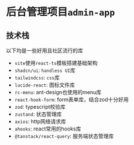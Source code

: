 # 后台管理项目`admin-app`

## 技术栈

以下均是一些好用且社区流行的库

- `vite`使用`react-ts`模板搭建基础架构
- `shadcn/ui`: `handless UI`库
- `tailwindcss`: `css`库
- `lucide-react`: 图标文件库
- `rc-menu`: ant-design也使用的menu库
- `react-hook-form`: form表单库，结合zod十分好用
- `zod`: typescript校验库
- `zustand`: 状态管理库
- `axios`: http网络请求库
- `ahooks`: react常用的hooks库
- `@tanstack/react-query`: 服务端状态管理库

